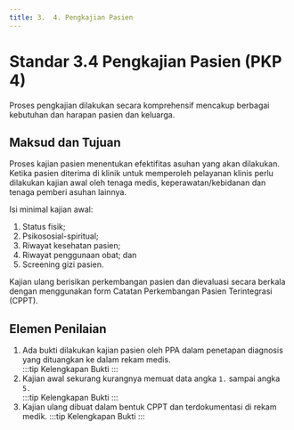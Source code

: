 ```yaml
---
title: 3.  4. Pengkajian Pasien
---
```

# Standar 3.4 Pengkajian Pasien (PKP 4) 
Proses pengkajian dilakukan secara komprehensif mencakup berbagai kebutuhan dan harapan pasien dan keluarga. 
## Maksud dan Tujuan 
Proses kajian pasien menentukan efektifitas asuhan yang akan dilakukan. Ketika pasien diterima di klinik untuk memperoleh pelayanan klinis perlu dilakukan kajian awal oleh tenaga medis, keperawatan/kebidanan dan tenaga pemberi asuhan lainnya.   

Isi minimal kajian awal: 
1. Status fisik; 
2. Psikososial-spiritual;  
3. Riwayat kesehatan pasien; 
4. Riwayat penggunaan obat; dan 
5. Screening gizi pasien. 

Kajian ulang berisikan perkembangan pasien dan dievaluasi secara berkala dengan menggunakan form Catatan 
Perkembangan Pasien Terintegrasi (CPPT).   

## Elemen Penilaian 
1. Ada bukti dilakukan kajian pasien oleh PPA dalam penetapan diagnosis yang dituangkan ke dalam rekam medis.  
   :::tip Kelengkapan Bukti
   ::: 
2. Kajian awal sekurang kurangnya memuat data angka `1.` sampai angka `5.`  
   :::tip Kelengkapan Bukti
   ::: 
3. Kajian ulang dibuat dalam bentuk CPPT dan terdokumentasi di rekam medik. 
   :::tip Kelengkapan Bukti
   ::: 
